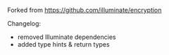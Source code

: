 Forked from https://github.com/illuminate/encryption

Changelog:
- removed Illuminate dependencies
- added type hints & return types
